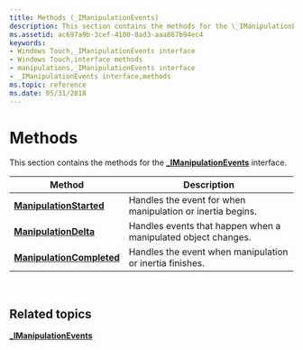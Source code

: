 ```yaml
---
title: Methods (_IManipulationEvents)
description: This section contains the methods for the \_IManipulationEvents interface.
ms.assetid: ac697a9b-3cef-4100-8ad3-aaa867b94ec4
keywords:
- Windows Touch,_IManipulationEvents interface
- Windows Touch,interface methods
- manipulations,_IManipulationEvents interface
- _IManipulationEvents interface,methods
ms.topic: reference
ms.date: 05/31/2018
---
```


# Methods

This section contains the methods for the [**\_IManipulationEvents**](/windows/win32/api/manipulations/nn-manipulations-_imanipulationevents) interface.



| Method                                                                      | Description                                                   |
|-----------------------------------------------------------------------------|---------------------------------------------------------------|
| [**ManipulationStarted**](/windows/win32/api/manipulations/nf-manipulations-_imanipulationevents-manipulationstarted)     | Handles the event for when manipulation or inertia begins.    |
| [**ManipulationDelta**](/windows/win32/api/manipulations/nf-manipulations-_imanipulationevents-manipulationdelta)         | Handles events that happen when a manipulated object changes. |
| [**ManipulationCompleted**](/windows/win32/api/manipulations/nf-manipulations-_imanipulationevents-manipulationcompleted) | Handles the event when manipulation or inertia finishes.      |



 

## Related topics

<dl> <dt>

[**\_IManipulationEvents**](/windows/win32/api/manipulations/nn-manipulations-_imanipulationevents)
</dt> </dl>

 

 




